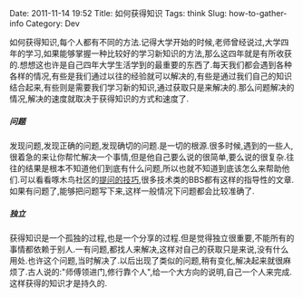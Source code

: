 Date: 2011-11-14 19:52
Title: 如何获得知识
Tags: think
Slug: how-to-gather-info
Category: Dev


如何获得知识,每个人都有不同的方法.记得大学开始的时候,老师曾经说过,大学四年的学习,如果能够掌握一种比较好的学习新知识的方法,那么这四年就是有所收获的.想想这也许是自己四年大学生活学到的最重要的东西了.每天我们都会遇到各种各样的情况,有些是我们通过以往的经验就可以解决的,有些是通过我们自己的知识结合起来,有些则是需要我们学习新的知识,通过获取只是来解决的.那么问题解决的情况,解决的速度就取决于获得知识的方式和速度了.

##### 问题

发现问题,发现正确的问题,发现确切的问题.是一切的根源.很多时候,遇到的一些人,很着急的来让你帮忙解决一个事情,但是他自己要么说的很简单,要么说的很复杂.往往的结果是根本不知道他们到底有什么问题,所以也就不知道到底该怎么来帮助他们.可以看看啄木鸟社区的[提问的技巧][1],很多技术类的BBS都有这样的指导性的文章.如果有问题了,能够把问题写下来,这样一般情况下问题都会比较准确了.

##### 独立

获得知识是一个孤独的过程,也是一个分享的过程.但是觉得独立很重要,不能所有的事情都依赖于别人.一有问题,都找人来解决,这样对自己的获取只是来说,没有什么用处.也许这个问题,当时解决了.以后出现了类似的问题,稍有变化,解决起来就很麻烦了.古人说的:"师傅领进门,修行靠个人",给一个大方向的说明,自己一个人来完成.这样获得的知识才是持久的.

 [1]: http://wiki.woodpecker.org.cn/moin/AskForHelp